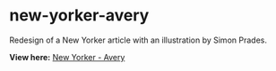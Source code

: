 # new-yorker-avery
Redesign of a New Yorker article with an illustration by Simon Prades.

<b>View here:</b> <a href="http://agbales.github.io/new-yorker-avery/" target="_blank">New Yorker - Avery</a>
